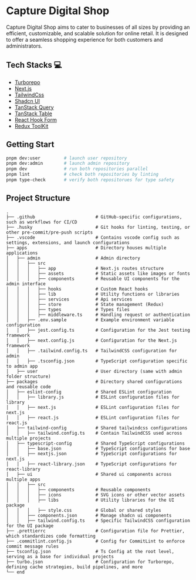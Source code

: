 # Capture Digital Shop

Capture Digital Shop aims to cater to businesses of all sizes by providing an efficient, customizable, and scalable solution for online retail. It is designed to offer a seamless shopping experience for both customers and administrators.

## Tech Stacks 💻

- [Turborepo](https://turbo.build/repo/docs)
- [Next.js](https://nextjs.org/)
- [TailwindCss](https://tailwindcss.com/)
- [Shadcn UI](https://ui.shadcn.com/)
- [TanStack Query](https://tanstack.com/query/latest)
- [TanStack Table](https://tanstack.com/table/latest)
- [React Hook Form](https://react-hook-form.com/)
- [Redux ToolKit](https://redux-toolkit.js.org/)

## Getting Start

```bash
pnpm dev:user         # launch user repository
pnpm dev:admin        # launch admin repository
pnpm dev              # run both repositories parallel
pnpm lint             # check both repositories by linting
pnpm type-check       # verify both repositorues for type safety
```

## Project Structure

```shell
.
├── .github                       # GitHub-specific configurations, such as workflows for CI/CD
├── .husky                        # Git hooks for linting, testing, or other pre-commit/pre-push scripts
├── .vscode                       # Contains vscode config such as settings, extensions, and launch configurations
├── apps                          # Directory houses multiple applications
│   ├── admin                     # Admin directory
│   │   ├── src
│   │   │   ├── app               # Next.js routes structure
│   │   │   ├── assets            # Static assets like images or fonts
│   │   │   ├── components        # Reusable UI components for the admin interface
│   │   │   ├── hooks             # Custom React hooks
│   │   │   ├── lib               # Utility functions or libraries
│   │   │   ├── services          # Api services
│   │   │   ├── store             # State management (Redux)
│   │   │   ├── types             # Types files
│   │   │   ├── middleware.ts     # Handling request or authentication
│   │   ├── .env.sample           # Example environment variable configuration
│   │   ├── jest.config.ts        # Configuration for the Jest testing framework
│   │   ├── next.config.js        # Configuration for the Next.js framework
│   │   ├── .tailwind.config.ts   # TailwindCSS configuration for admin
│   │   ├── .tsconfig.json        # TypeScript configuration specific to admin app
│   ├── user                      # User directory (same with admin folder structure)
├── packages                      # Directory shared configurations and reusable code
│   ├── eslint-config             # Shared ESLint configuration
│   │   ├── library.js            # ESLint configuration files for library
│   │   ├── next.js               # ESLint configuration files for next.js
│   │   ├── react.js              # ESLint configuration files for react.js
│   ├── tailwind-config           # Shared tailwindcss configurations
│   │   ├── tailwind.config.ts    # Contain TailwindCSS used across multiple projects
│   ├── typescript-config         # Shared TypeScript configurations
│   │   ├── base.json             # TypeScript configurations for base
│   │   ├── nextjs.json           # TypeScript configurations for next.js
│   │   ├── react-library.json    # TypeScript configurations for react-library
│   ├── ui                        # Shared ui components across multiple apps
│   │   ├── src
│   │   │   ├── components        # Reusable components
│   │   │   ├── icons             # SVG icons or other vector assets
│   │   │   ├── libs              # Utility libraries for the UI package
│   │   │   ├── style.css         # Global or shared styles
│   │   ├── components.json       # Manage shadcn ui components
│   │   ├── tailwind.config.ts    # Specific TailwindCSS configuration for the UI package
├── .prettierrc                   # Configuration file for Prettier, which standardizes code formatting
├── .commitlint.config.js         # Config for CommitLint to enforce commit message rules
├── tsconfig.json                 # Ts Config at the root level, serving as a base for individual projects
├── turbo.json                    # Configuration for Turborepo, defining cache strategies, build pipelines, and more
└── end
```
